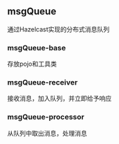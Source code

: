 ## msgQueue  
通过Hazelcast实现的分布式消息队列
### msgQueue-base
存放pojo和工具类  
### msgQueue-receiver
接收消息，加入队列，并立即给予响应  
### msgQueue-processor
从队列中取出消息，处理消息